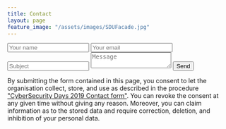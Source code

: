 ```yaml
---
title: Contact
layout: page
feature_image: "/assets/images/SDUFacade.jpg"
---
```


<form action="https://formspree.io/cybersecuritydays@sdu.dk" method="POST">
  <input type="text" name="name" placeholder="Your name">
  <input type="email" name="_replyto" placeholder="Your email">
  <input type="text" name="subject" placeholder="Subject">
  <textarea name="message" placeholder="Message"></textarea>
  <input type="submit" value="Send">
</form>

By submitting the form contained in this page, you consent to let the organisation collect, store, and use as described in the procedure <a href="/gdpr_contact" target="_blank">"CyberSecurity Days 2019 Contact form"</a>. You can revoke the consent at any given time without giving any reason. Moreover, you can claim information as to the stored data and require correction, deletion, and inhibition of your personal data.